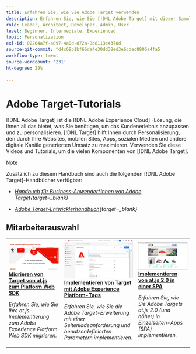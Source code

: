 ```yaml
---
title: Erfahren Sie, wie Sie Adobe Target verwenden
description: Erfahren Sie, wie Sie [!DNL Adobe Target] mit dieser Sammlung von Tutorials und Videos, die alle ihre Komponenten abdecken.
role: Leader, Architect, Developer, Admin, User
level: Beginner, Intermediate, Experienced
topic: Personalization
exl-id: 02204a7f-a897-4a0d-872a-8d8113e4378d
source-git-commit: fd4c69b1bf66da4e30dd38ed3e6cdec8906a4fa5
workflow-type: tm+mt
source-wordcount: '231'
ht-degree: 29%

---
```


# Adobe Target-Tutorials

[!DNL Adobe Target] ist die [!DNL Adobe Experience Cloud] -Lösung, die Ihnen all das bietet, was Sie benötigen, um das Kundenerlebnis anzupassen und zu personalisieren. [!DNL Target] hilft Ihnen durch Personalisierung, den durch Ihre Websites, mobilen Sites, Apps, sozialen Medien und andere digitale Kanäle generierten Umsatz zu maximieren. Verwenden Sie diese Videos und Tutorials, um die vielen Komponenten von [!DNL Adobe Target].

>[!NOTE]
>
>Zusätzlich zu diesem Handbuch sind auch die folgenden [!DNL Adobe Target]-Handbücher verfügbar:
>
>* *[Handbuch für Business-Anwender*innen von Adobe Target](https://experienceleague.adobe.com/docs/target/using/target-home.html?lang=de){target=_blank}*
>
>* *[Adobe Target-Entwicklerhandbuch](https://experienceleague.adobe.com/docs/target-dev/developer/overview.html?lang=de){target=_blank}*


<div id="recs-overview-body-1"></div>
<div id="recs-overview-body-2"></div>
<div id="recs-overview-body-3"></div>
<div id="recs-overview-body-4"></div>
<div id="recs-overview-body-5"></div>
<div id="recs-overview-body-6"></div>

## Mitarbeiterauswahl

<table style="margin-top: 0 !important">
<tr>
  <td>
    <a href="https://experienceleague.adobe.com/docs/platform-learn/migrate-target-to-websdk/introduction.html?lang=de">
      <img alt="Migrieren von Target von at.js zum Platform Web SDK" src="./assets/thumb_websdk.jpg" />
    </a>
    <div>
      <a href="https://experienceleague.adobe.com/docs/platform-learn/migrate-target-to-websdk/introduction.html?lang=de">
    <strong>Migrieren von Target von at.js zum Platform Web SDK</strong>
    </a>
    </div>
    <p>
    <em>Erfahren Sie, wie Sie Ihre at.js-Implementierung zum Adobe Experience Platform Web SDK migrieren.</em>
    <p>
  </td>
  <td>
    <a href="https://experienceleague.adobe.com/docs/platform-learn/implement-in-websites/implement-solutions/target.html"> 
      <img alt="Implementieren von Target mit Adobe Experience Platform-Tags" src="./assets/add-adobe-target.jpg"/>
    </a>
    <div>
      <a href="https://experienceleague.adobe.com/docs/platform-learn/implement-in-websites/implement-solutions/target.html">
    <strong>Implementieren von Target mit Adobe Experience Platform-Tags</strong>
    </a>
    </div>
    <p>
    <em>Erfahren Sie, wie Sie die Adobe Target-Erweiterung mit einer Seitenladeanforderung und benutzerdefinierten Parametern implementieren.</em>
    <p>
  </td>
   <td>
    <a href="https://experienceleague.adobe.com/docs/target-learn/tutorials/implementation/implement-atjs-20-in-a-single-page-application.html">
      <img alt="Implementieren von Adobe Target at.js 2.0 in eine Einzelseiten-App (SPA)" src="./assets/26248.png" />
    </a>
    <div>
    <a href="https://experienceleague.adobe.com/docs/target-learn/tutorials/implementation/implement-atjs-20-in-a-single-page-application.html">
    <strong>Implementieren von at.js 2.0 in einer SPA</strong>
    </a>
    </div>
    <p>
    <em> Erfahren Sie, wie Sie Adobe Targets at.js 2.0 (und höher) in Einzelseiten-Apps (SPA) implementieren.</em>
    <p>
  </td>
</tr>
</table>